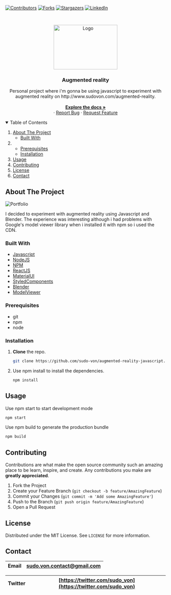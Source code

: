 [![Contributors][contributors-shield]][contributors-url]
[![Forks][forks-shield]][forks-url]
[![Stargazers][stars-shield]][stars-url]
[![LinkedIn][linkedin-shield]][linkedin-url]

<br />
<p align="center">
  <a>
    <img src="https://jaxenter.com/wp-content/uploads/2020/03/goxygenlogo.png" alt="Logo" width="200" height="140">
  </a>

  <h3 align="center">Augmented reality</h3>

  <p align="center">
    Personal project where i'm gonna be using javascript to experiment with augmented reality on http://www.sudovon.com/augmented-reality.
    <br />
    <br />
    <a href="https://github.com/sudo-von/augmented-reality-javascript"><strong>Explore the docs »</strong></a>
    <br />
    ·
    <a href="https://github.com/sudo-von/augmented-reality-javascript/issues">Report Bug</a>
    ·
    <a href="https://github.com/sudo-von/augmented-reality-javascript/issues">Request Feature</a>
  </p>
</p>

<details open="open">
  <summary>Table of Contents</summary>
  <ol>
    <li>
      <a href="#about-the-project">About The Project</a>
      <ul>
        <li><a href="#built-with">Built With</a></li>
      </ul>
    </li>
    <li>
      <ul>
        <li><a href="#prerequisites">Prerequisites</a></li>
        <li><a href="#installation">Installation</a></li>
      </ul>
    </li>
    <li><a href="#usage">Usage</a></li>
    <li><a href="#contributing">Contributing</a></li>
    <li><a href="#license">License</a></li>
    <li><a href="#contact">Contact</a></li>
  </ol>
</details>



<!-- ABOUT THE PROJECT -->
## About The Project

![Portfolio](assets/portfolio.gif)

I decided to experiment with augmented reality using Javascript and Blender. 
The experience was interesting although i had problems with Google's model viewer library when i installed it with npm so i used the CDN.

### Built With

* [Javascript](https://developer.mozilla.org/es/docs/Web/JavaScript)
* [NodeJS](https://nodejs.org/es/)
* [NPM](https://www.npmjs.com/)
* [ReactJS](https://reactjs.org/)
* [MaterialUI](https://material-ui.com/)
* [StyledComponents](https://styled-components.com/)
* [Blender](https://www.blender.org/)
* [ModelViewer](https://modelviewer.dev/)

### Prerequisites

* git
* npm
* node

### Installation

1. <b>Clone</b> the repo.
   ```sh
   git clone https://github.com/sudo-von/augmented-reality-javascript.git
   ```
2. Use npm install to install the dependencies.
    ```sh
    npm install
    ```

<!-- USAGE EXAMPLES -->
## Usage

Use npm start to start development mode
```sh
npm start
```
Use npm build to generate the production bundle
```sh
npm build
```

<!-- CONTRIBUTING -->
## Contributing

Contributions are what make the open source community such an amazing place to be learn, inspire, and create. Any contributions you make are **greatly appreciated**.

1. Fork the Project
2. Create your Feature Branch (`git checkout -b feature/AmazingFeature`)
3. Commit your Changes (`git commit -m 'Add some AmazingFeature'`)
4. Push to the Branch (`git push origin feature/AmazingFeature`)
5. Open a Pull Request

<!-- LICENSE -->
## License

Distributed under the MIT License. See `LICENSE` for more information.

<!-- CONTACT -->
## Contact

| Email | sudo.von.contact@gmail.com |
--- | --- |

| Twitter |  [https://twitter.com/sudo_von](https://twitter.com/sudo_von) |
--- | --- |



<!-- MARKDOWN LINKS & IMAGES -->
[contributors-shield]: https://img.shields.io/github/contributors/sudo-von/augmented-reality-javascript.svg?style=for-the-badge
[contributors-url]: https://github.com/sudo-von/augmented-reality-javascript/graphs/contributors
[forks-shield]: https://img.shields.io/github/forks/sudo-von/augmented-reality-javascript.svg?style=for-the-badge
[forks-url]: https://github.com/sudo-von/augmented-reality-javascript/network/members
[stars-shield]: https://img.shields.io/github/stars/sudo-von/augmented-reality-javascript.svg?style=for-the-badge
[stars-url]: https://github.com/sudo-von/augmented-reality-javascript/stargazers
[issues-shield]: https://img.shields.io/github/issues/sudo-von/augmented-reality-javascript.svg?style=for-the-badge
[issues-url]: https://github.com/sudo-von/augmented-reality-javascript/issues
[license-shield]: https://img.shields.io/github/license/sudo-von/augmented-reality-javascript.svg?style=for-the-badge
[license-url]: https://github.com/sudo-von/augmented-reality-javascript/blob/master/LICENSE.txt
[linkedin-shield]: https://img.shields.io/badge/-LinkedIn-black.svg?style=for-the-badge&logo=linkedin&colorB=555
[linkedin-url]: https://www.linkedin.com/in/jes%C3%BAs-%C3%A1ngel-rodr%C3%ADguez-mart%C3%ADnez-84991a1b4/
